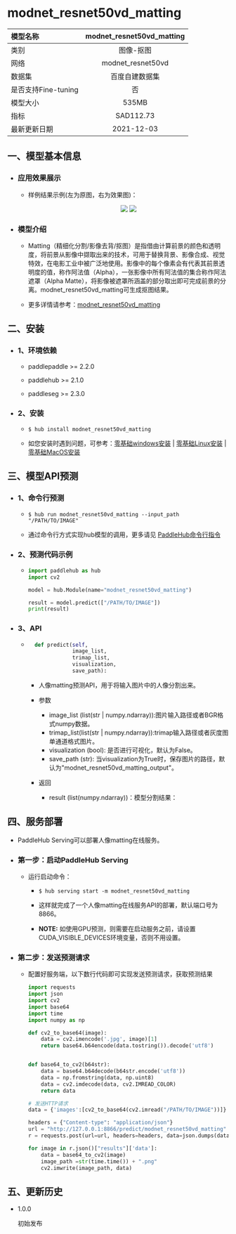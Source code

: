 # modnet_resnet50vd_matting

|模型名称|modnet_resnet50vd_matting|
| :--- | :---: | 
|类别|图像-抠图|
|网络|modnet_resnet50vd|
|数据集|百度自建数据集|
|是否支持Fine-tuning|否|
|模型大小|535MB|
|指标|SAD112.73|
|最新更新日期|2021-12-03|


## 一、模型基本信息

- ### 应用效果展示

  - 样例结果示例(左为原图，右为效果图)：
    <p align="center">
    <img src="https://user-images.githubusercontent.com/35907364/144574288-28671577-8d5d-4b20-adb9-fe737015c841.jpg" /> 
    <img src="https://user-images.githubusercontent.com/35907364/144779164-47146d3a-58c9-4a38-b968-3530aa9a0137.png" /> 
    </p>

- ### 模型介绍

  - Matting（精细化分割/影像去背/抠图）是指借由计算前景的颜色和透明度，将前景从影像中撷取出来的技术，可用于替换背景、影像合成、视觉特效，在电影工业中被广泛地使用。影像中的每个像素会有代表其前景透明度的值，称作阿法值（Alpha），一张影像中所有阿法值的集合称作阿法遮罩（Alpha Matte），将影像被遮罩所涵盖的部分取出即可完成前景的分离。modnet_resnet50vd_matting可生成抠图结果。


  
  - 更多详情请参考：[modnet_resnet50vd_matting](https://github.com/PaddlePaddle/PaddleSeg/tree/release/2.3/contrib/Matting)
  

## 二、安装

- ### 1、环境依赖

    - paddlepaddle >= 2.2.0

    - paddlehub >= 2.1.0

    - paddleseg >= 2.3.0


- ### 2、安装

    - ```shell
      $ hub install modnet_resnet50vd_matting
      ```
      
    - 如您安装时遇到问题，可参考：[零基础windows安装](../../../../docs/docs_ch/get_start/windows_quickstart.md)
      | [零基础Linux安装](../../../../docs/docs_ch/get_start/linux_quickstart.md) | [零基础MacOS安装](../../../../docs/docs_ch/get_start/mac_quickstart.md)

    
## 三、模型API预测

- ### 1、命令行预测

  - ```shell
    $ hub run modnet_resnet50vd_matting --input_path "/PATH/TO/IMAGE"
    ```
    
  - 通过命令行方式实现hub模型的调用，更多请见 [PaddleHub命令行指令](../../../../docs/docs_ch/tutorial/cmd_usage.rst)
  

- ### 2、预测代码示例

    - ```python
      import paddlehub as hub
      import cv2

      model = hub.Module(name="modnet_resnet50vd_matting")

      result = model.predict(["/PATH/TO/IMAGE"])
      print(result)
      ```
  
- ### 3、API

    - ```python
        def predict(self, 
                    image_list, 
                    trimap_list, 
                    visualization, 
                    save_path):
      ```

        - 人像matting预测API，用于将输入图片中的人像分割出来。

        - 参数

            - image_list (list(str | numpy.ndarray)):图片输入路径或者BGR格式numpy数据。
            - trimap_list(list(str | numpy.ndarray)):trimap输入路径或者灰度图单通道格式图片。
            - visualization (bool): 是否进行可视化，默认为False。
            - save_path (str): 当visualization为True时，保存图片的路径，默认为"modnet_resnet50vd_matting_output"。

        - 返回

            - result (list(numpy.ndarray))：模型分割结果：

 
## 四、服务部署

- PaddleHub Serving可以部署人像matting在线服务。

- ### 第一步：启动PaddleHub Serving

  - 运行启动命令：

    - ```shell
      $ hub serving start -m modnet_resnet50vd_matting
      ```

    - 这样就完成了一个人像matting在线服务API的部署，默认端口号为8866。

    - **NOTE:** 如使用GPU预测，则需要在启动服务之前，请设置CUDA\_VISIBLE\_DEVICES环境变量，否则不用设置。

- ### 第二步：发送预测请求

  - 配置好服务端，以下数行代码即可实现发送预测请求，获取预测结果

    ```python
    import requests
    import json
    import cv2
    import base64
    import time
    import numpy as np

    def cv2_to_base64(image):
        data = cv2.imencode('.jpg', image)[1]
        return base64.b64encode(data.tostring()).decode('utf8')


    def base64_to_cv2(b64str):
        data = base64.b64decode(b64str.encode('utf8'))
        data = np.fromstring(data, np.uint8)
        data = cv2.imdecode(data, cv2.IMREAD_COLOR)
        return data

    # 发送HTTP请求
    data = {'images':[cv2_to_base64(cv2.imread("/PATH/TO/IMAGE"))]}

    headers = {"Content-type": "application/json"}
    url = "http://127.0.0.1:8866/predict/modnet_resnet50vd_matting"
    r = requests.post(url=url, headers=headers, data=json.dumps(data))

    for image in r.json()["results"]['data']:
        data = base64_to_cv2(image)
        image_path =str(time.time()) + ".png"
        cv2.imwrite(image_path, data)
      ```

## 五、更新历史

* 1.0.0

  初始发布
